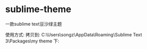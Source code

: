 # sublime-theme
一款sublime text豆沙绿主题


使用方式:
    拷贝到:    C:\Users\songz\AppData\Roaming\Sublime Text 3\Packages\my theme 下:
         
